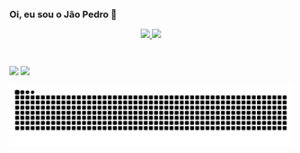 ### Oi, eu sou o Jão Pedro 👋

<div align="center">
  <a href="https://github.com/JoaoPedroSousaC">
  <img height="180em" src="https://github-readme-stats.vercel.app/api?username=JoaoPedroSousaC&show_icons=true&theme=dracula&include_all_commits=true&count_private=true"/>
  <img height="180em" src="https://github-readme-stats.vercel.app/api/top-langs/?username=JoaoPedroSousaC&layout=compact&langs_count=7&theme=dracula"/>
</div>
<div style="display: inline_block"><br>

</div>
  
  ##
 
<div>  
  <a href="https://www.instagram.com/joaopedrosousac/" target="_blank"><img src="https://img.shields.io/badge/-Instagram-%23E4405F?style=for-the-badge&logo=instagram&logoColor=white" target="_blank"></a> 	
 <a href="https://discord.gg/EwcqU593sA" target="_blank"><img src="https://img.shields.io/badge/Discord-7289DA?style=for-the-badge&logo=discord&logoColor=white" target="_blank"></a> 
 
 
  ![Snake animation](https://github.com/JoaoPedroSousaC/JoaoPedroSousaC/blob/output/github-contribution-grid-snake.svg)
 
</div>
